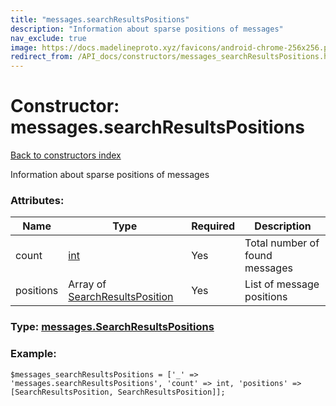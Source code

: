 ```yaml
---
title: "messages.searchResultsPositions"
description: "Information about sparse positions of messages"
nav_exclude: true
image: https://docs.madelineproto.xyz/favicons/android-chrome-256x256.png
redirect_from: /API_docs/constructors/messages_searchResultsPositions.html
---
```

# Constructor: messages.searchResultsPositions  
[Back to constructors index](/API_docs/constructors/index.html)



Information about sparse positions of messages

### Attributes:

| Name     |    Type       | Required | Description |
|----------|---------------|----------|-------------|
|count|[int](/API_docs/types/int.html) | Yes|Total number of found messages|
|positions|Array of [SearchResultsPosition](/API_docs/types/SearchResultsPosition.html) | Yes|List of message positions|



### Type: [messages.SearchResultsPositions](/API_docs/types/messages.SearchResultsPositions.html)


### Example:

```
$messages_searchResultsPositions = ['_' => 'messages.searchResultsPositions', 'count' => int, 'positions' => [SearchResultsPosition, SearchResultsPosition]];
```  
